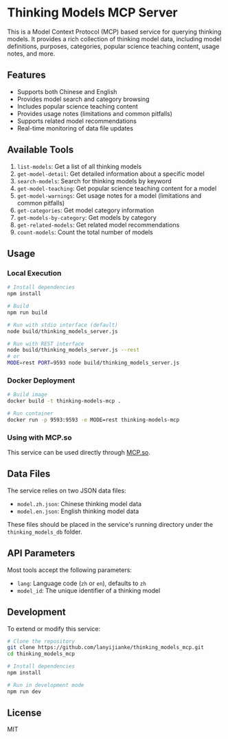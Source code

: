 # Thinking Models MCP Server

This is a Model Context Protocol (MCP) based service for querying thinking models. It provides a rich collection of thinking model data, including model definitions, purposes, categories, popular science teaching content, usage notes, and more.

## Features

- Supports both Chinese and English
- Provides model search and category browsing
- Includes popular science teaching content
- Provides usage notes (limitations and common pitfalls)
- Supports related model recommendations
- Real-time monitoring of data file updates

## Available Tools

1. `list-models`: Get a list of all thinking models
2. `get-model-detail`: Get detailed information about a specific model
3. `search-models`: Search for thinking models by keyword
4. `get-model-teaching`: Get popular science teaching content for a model
5. `get-model-warnings`: Get usage notes for a model (limitations and common pitfalls)
6. `get-categories`: Get model category information
7. `get-models-by-category`: Get models by category
8. `get-related-models`: Get related model recommendations
9. `count-models`: Count the total number of models

## Usage

### Local Execution

```bash
# Install dependencies
npm install

# Build
npm run build

# Run with stdio interface (default)
node build/thinking_models_server.js

# Run with REST interface
node build/thinking_models_server.js --rest
# or
MODE=rest PORT=9593 node build/thinking_models_server.js
```

### Docker Deployment

```bash
# Build image
docker build -t thinking-models-mcp .

# Run container
docker run -p 9593:9593 -e MODE=rest thinking-models-mcp
```

### Using with MCP.so

This service can be used directly through [MCP.so](https://mcp.so).

## Data Files

The service relies on two JSON data files:
- `model.zh.json`: Chinese thinking model data
- `model.en.json`: English thinking model data

These files should be placed in the service's running directory under the `thinking_models_db` folder.

## API Parameters

Most tools accept the following parameters:
- `lang`: Language code (`zh` or `en`), defaults to `zh`
- `model_id`: The unique identifier of a thinking model

## Development

To extend or modify this service:

```bash
# Clone the repository
git clone https://github.com/lanyijianke/thinking_models_mcp.git
cd thinking_models_mcp

# Install dependencies
npm install

# Run in development mode
npm run dev
```

## License

MIT